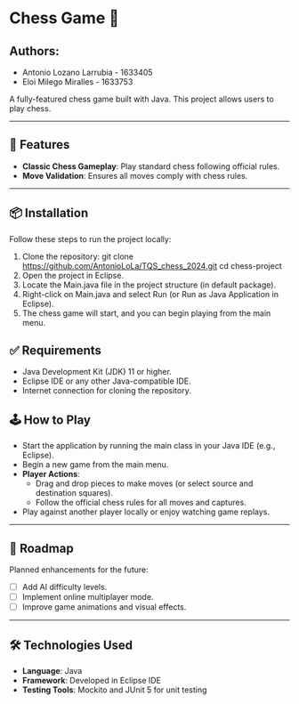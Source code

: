 # Chess Game 🏁
## Authors:
- Antonio Lozano Larrubia - 1633405
- Eloi Milego Miralles - 1633753
 

A fully-featured chess game built with Java. This project allows users to play chess.

---

## 🚀 Features

- **Classic Chess Gameplay**: Play standard chess following official rules.
- **Move Validation**: Ensures all moves comply with chess rules.

---

## 📦 Installation

Follow these steps to run the project locally:

1. Clone the repository:
   git clone https://github.com/AntonioLoLa/TQS_chess_2024.git
   cd chess-project
2. Open the project in Eclipse.
3. Locate the Main.java file in the project structure (in default package).
4. Right-click on Main.java and select Run (or Run as Java Application in Eclipse).
5. The chess game will start, and you can begin playing from the main menu.

## ✅ Requirements

- Java Development Kit (JDK) 11 or higher.
- Eclipse IDE or any other Java-compatible IDE.
- Internet connection for cloning the repository.


## 🕹️ How to Play

- Start the application by running the main class in your Java IDE (e.g., Eclipse).
- Begin a new game from the main menu.
- **Player Actions**:
  - Drag and drop pieces to make moves (or select source and destination squares).
  - Follow the official chess rules for all moves and captures.
- Play against another player locally or enjoy watching game replays.

---

## 🎯 Roadmap

Planned enhancements for the future:
- [ ] Add AI difficulty levels.
- [ ] Implement online multiplayer mode.
- [ ] Improve game animations and visual effects.

---

## 🛠️ Technologies Used

- **Language**: Java
- **Framework**: Developed in Eclipse IDE
- **Testing Tools**: Mockito and JUnit 5 for unit testing 


